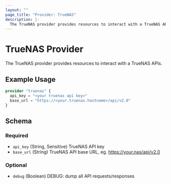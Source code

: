 ```yaml
---
layout: ""
page_title: "Provider: TrueNAS"
description: |-
  The TrueNAS provider provides resources to interact with a TrueNAS APIs.
---
```


# TrueNAS Provider

The TrueNAS provider provides resources to interact with a TrueNAS APIs.

## Example Usage

```terraform
provider "truenas" {
  api_key = "<your truenas api key>"
  base_url = "https://<your.truenas.hostname>/api/v2.0"
}
```

<!-- schema generated by tfplugindocs -->
## Schema

### Required

- `api_key` (String, Sensitive) TrueNAS API key
- `base_url` (String) TrueNAS API base URL, eg. https://your.nas/api/v2.0

### Optional

- `debug` (Boolean) DEBUG: dump all API requests/responses
